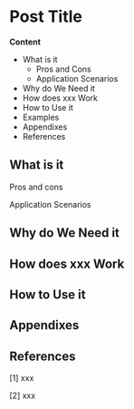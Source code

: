 # Post Title

**Content**

- What is it
  - Pros and Cons
  - Application Scenarios
- Why do We Need it
- How does xxx Work
- How to Use it
- Examples
- Appendixes
- References

## What is it

Pros and cons

Application Scenarios

## Why do We Need it

## How does xxx Work

## How to Use it

## Appendixes

## References

[1] xxx

[2] xxx